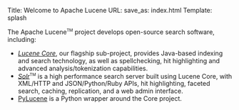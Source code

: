 Title: Welcome to Apache Lucene
URL:
save_as: index.html
Template: splash

The Apache Lucene<span style="vertical-align: super; font-size: xx-small">TM</span> project develops open-source search software, including:


- *[Lucene Core](./core/)*, our flagship sub-project, provides Java-based indexing and search technology, as well as spellchecking, hit highlighting and advanced analysis/tokenization capabilities.
- *[Solr](./solr)*<span style="vertical-align: super; font-size: xx-small">TM</span> is a high performance search server built using Lucene Core, with XML/HTTP and JSON/Python/Ruby APIs, hit highlighting, faceted search, caching, replication, and a web admin interface.
- [PyLucene](./pylucene/index.html) is a Python wrapper around the Core project.

